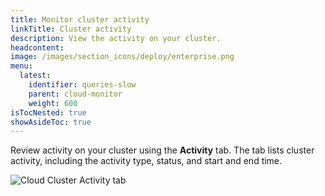 ```yaml
---
title: Monitor cluster activity
linkTitle: Cluster activity
description: View the activity on your cluster.
headcontent:
image: /images/section_icons/deploy/enterprise.png
menu:
  latest:
    identifier: queries-slow
    parent: cloud-monitor
    weight: 600
isTocNested: true
showAsideToc: true
---
```


Review activity on your cluster using the **Activity** tab. The tab lists cluster activity, including the activity type, status, and start and end time. <!-- You can view activity details and associated messages.-->

![Cloud Cluster Activity tab](/images/yb-cloud/cloud-clusters-activity.png)

<!-- To view activity details, click the activity in the list to display the **Activity Details** sheet. -->
